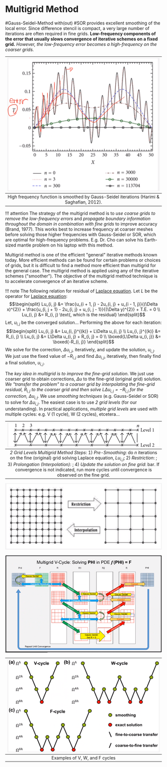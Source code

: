# Multigrid Method

#Gauss-Seidel-Method with(out) #SOR provides excellent smoothing of the local error.
Since difference stencil is compact, a very large number of iterations are often required in fine grids.
**Low-frequency components of the error that usually slows convergence of iterative schemes on a fixed grid.**
_However, the low-frequency error becomes a high-frequency on the coarser grids._

| ![](../../../attachments/engr-704-001-partial-differential-equations/multigrid_method_211203_182914_EST.png) |
|:--:|
| High frequency function is smoothed by Gauss-Seidel iterations (Harimi & Saghafian, 2012). |

!!! attention
    The strategy of the multigrid method is to _use coarse grids to remove the low-frequency errors_ and _propagate boundary information throughout the domain in combination with fine grids_ to improve accuracy (Brand, 1977).
    This works best to increase frequency at coarser meshes before solving those higher frequencies with Gauss-Seidel or SOR, which are optimal for high-frequency problems.
    E.g. Dr. Cho can solve his Earth-sized mantle problem on his laptop with this method.

Multigrid method is one of the efficient "general" iterative methods known today.
More efficient methods can be found for certain problems or choices of grids, but it is difficult to find a method more efficient than multigrid for the general case.
The multigrid method is applied using any of the iterative schemes ("smoother").
The objective of the multigrid method technique is to accelerate convergence of an iterative scheme.

!!! note The following relation for residual of [Laplace equation](laplace-equation.md).
    Let $L$ be the operator for [Laplace equation](laplace-equation.md):
    $$\begin{split}
    Lu_{i, j} &= \frac{u_{i + 1, j} - 2u_{i, j} + u_{i - 1, j}}{(\Delta x)^{2}} + \frac{u_{i, j + 1} - 2u_{i, j} + u_{i, j - 1}}{(\Delta y)^{2}} + T.E. = 0 \\
    Lu_{i, j} &= R_{i, j} \text{, which is the residual}
    \end{split}$$
    Let, $u_{i, j}$ be the converged solution...
    Performing the above for each iteration:
    $$\begin{split}
    Lu_{i, j} &= Lu_{i, j}^{(k)} + L\Delta u_{i, j} \\
    Lu_{i, j}^{(k)} &= R_{i, j} \\
    Lu_{i, j} &= L\Delta u_{i, j} + R_{i, j} = 0 \\
    \boxed{L\Delta u_{i, j}} &= \boxed{-R_{i, j}}
    \end{split}$$
    We solve for the correction, $\Delta u_{i, j}$, iteratively, and update the solution, $u_{i, j}$.
    We just use the fixed value of $-R_{i, j}$ and find $\Delta u_{i, j}$, iteratively, then finally find a final solution, $u_{i, j}$.

The *key idea in multigrid is to improve the fine-grid solution*.
We just use coarser grid to obtain corrections, $\Delta u$ to the fine-grid (original grid) solution.
_We "transfer the problem" to a coarser grid by interpolating the fine-grid residual, $R_{i, j}$ to the coarser grid and then solve $L\Delta u_{i, j} = -R_{i, j}$ for the correction, $\Delta u_{i, j}$._
We use *smoothing techniques* (e.g. Gauss-Seidel or SOR) to solve for $\Delta u_{i, j}$.
The easiest case is to use *2 grid levels* (for our understanding).
In practical applications, *multiple grid levels* are used with multiple cycles: e.g. V (1 cycle), W (2 cycles), etcetera...

| ![](../../../attachments/engr-704-001-partial-differential-equations/multigrid_method_2d_211203_185035_EST.png) |
|:--:|
| *2 Grid Levels Multigrid Method Steps*: 1) _Pre-Smoothing_: do $n$ iterations on the fine (original) grid solving Laplace equation, $Lu_{i, j}$; 2) _Restriction_: ; 3) _Prolongation (Interpolation)_: ; 4) _Update the solution on fine grid_: bar. If convergence is not indicated, run more cycles until convergence is observed on the fine grid. |

![](../../../attachments/engr-704-001-partial-differential-equations/multigrid_method_2d_outlined_211203_185416_EST.png)

![](../../../attachments/engr-704-001-partial-differential-equations/multigrid_method_2d_explained_211203_185444_EST.png)

| ![](../../../attachments/engr-704-001-partial-differential-equations/multigrid_method_cycles_211203_185523_EST.png) |
|:--:|
| Examples of V, W, and F cycles |